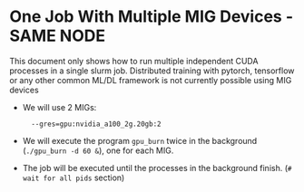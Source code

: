 <!-- TOC --><a name="README"></a>
# One Job With Multiple MIG Devices - SAME NODE

This document only shows how to run multiple independent CUDA processes in a single slurm job. Distributed training with pytorch, tensorflow or any other common ML/DL framework is not currently possible using MIG devices

* We will use 2 MIGs:

        --gres=gpu:nvidia_a100_2g.20gb:2

* We will execute the program `gpu_burn` twice in the background (`./gpu_burn -d 60 &`), one for each MIG.
* The job will be executed until the processes in the background finish. (`# wait for all pids` section)

<!-- TOC end -->